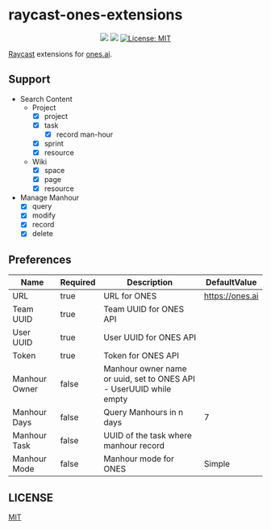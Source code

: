 # raycast-ones-extensions

<p align="center">
<a href="https://github.com/k8scat/raycast-ones-extensions"><img src="https://img.shields.io/github/stars/k8scat/raycast-ones-extensions.svg?style=flat&logo=github&colorB=deeppink&label=stars"></a>
<a href="https://github.com/k8scat/raycast-ones-extensions"><img src="https://img.shields.io/github/forks/k8scat/raycast-ones-extensions.svg"></a>
<a href="https://opensource.org/licenses/MIT"><img src="https://img.shields.io/badge/license-MIT-purple.svg" alt="License: MIT"></a>
</p>

[Raycast](https://www.raycast.com/) extensions for [ones.ai](https://ones.ai).

## Support

- Search Content
    - Project
        - [x] project
        - [x] task
            - [x] record man-hour
        - [x] sprint
        - [x] resource
    - Wiki
        - [x] space
        - [x] page
        - [x] resource
- Manage Manhour
    - [x] query
    - [x] modify
    - [x] record
    - [x] delete

## Preferences

| Name          | Required | Description                                                        | DefaultValue    | 
|---------------|----------|--------------------------------------------------------------------|-----------------|
| URL           | true     | URL for ONES                                                       | https://ones.ai |
| Team UUID     | true     | Team UUID for ONES API                                             |                 |
| User UUID     | true     | User UUID for ONES API                                             |                 |
| Token         | true     | Token for ONES API                                                 |                 |
| Manhour Owner | false    | Manhour owner name or uuid, set to ONES API - UserUUID while empty |                 |
| Manhour Days  | false    | Query Manhours in n days                                           | 7               |
| Manhour Task  | false    | UUID of the task where manhour record                              |                 |
| Manhour Mode  | false    | Manhour mode for ONES                                              | Simple          |

## LICENSE

[MIT](./LICENSE)
